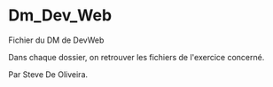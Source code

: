# Dm_Dev_Web
Fichier du DM de DevWeb

Dans chaque dossier, on retrouver les fichiers de l'exercice concerné.

Par Steve De Oliveira.
